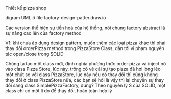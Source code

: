 Thiết kế pizza shop

digram UML ở file factory-design-patter.draw.io

Các version thể hiện sự tiến hoá của hệ thống, nói chung factory abstract là sự nâng cao lên của factory method

V1: khi chưa áp dụng design pattern, muốn thêm các loại pizza khác thì phải thay đổi orderPizza method trong PizzaStore Class, dẫn tới vi phạm nguyên tác open/close trong SOLID

Chúng ta tạo một class mới, định nghĩa phương thức order pizza và inject nó vào class Pizza Store, lúc này, trông có vẻ cái sự tạo pizza đã hơi lỏng lẻo một chút so với class PizzaStore, lúc này nếu có thay đổi thì cũng không thay đổi ở class PizzaStore nữa, các bạn sẽ hỏi là vậy thì lại chuyển sự thay đổi sang class SimplePizzaFactory, đúng? Theo nguyên lý S của SOLID, một class chỉ có một lí do để thay đổi, hoàn toàn hợp lý